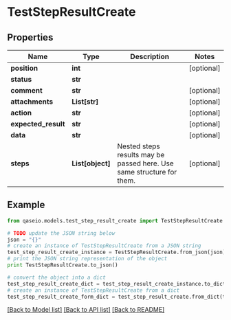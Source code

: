 # TestStepResultCreate


## Properties

Name | Type | Description | Notes
------------ | ------------- | ------------- | -------------
**position** | **int** |  | [optional] 
**status** | **str** |  | 
**comment** | **str** |  | [optional] 
**attachments** | **List[str]** |  | [optional] 
**action** | **str** |  | [optional] 
**expected_result** | **str** |  | [optional] 
**data** | **str** |  | [optional] 
**steps** | **List[object]** | Nested steps results may be passed here. Use same structure for them. | [optional] 

## Example

```python
from qaseio.models.test_step_result_create import TestStepResultCreate

# TODO update the JSON string below
json = "{}"
# create an instance of TestStepResultCreate from a JSON string
test_step_result_create_instance = TestStepResultCreate.from_json(json)
# print the JSON string representation of the object
print TestStepResultCreate.to_json()

# convert the object into a dict
test_step_result_create_dict = test_step_result_create_instance.to_dict()
# create an instance of TestStepResultCreate from a dict
test_step_result_create_form_dict = test_step_result_create.from_dict(test_step_result_create_dict)
```
[[Back to Model list]](../README.md#documentation-for-models) [[Back to API list]](../README.md#documentation-for-api-endpoints) [[Back to README]](../README.md)


